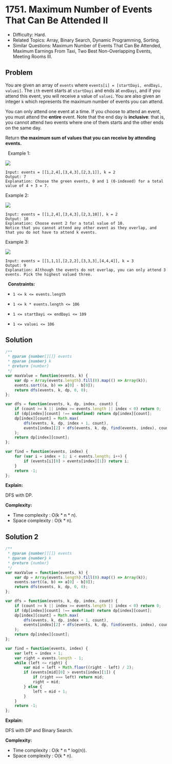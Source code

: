 # 1751. Maximum Number of Events That Can Be Attended II

- Difficulty: Hard.
- Related Topics: Array, Binary Search, Dynamic Programming, Sorting.
- Similar Questions: Maximum Number of Events That Can Be Attended, Maximum Earnings From Taxi, Two Best Non-Overlapping Events, Meeting Rooms III.

## Problem

You are given an array of `events` where `events[i] = [startDayi, endDayi, valuei]`. The `ith` event starts at `startDayi` and ends at `endDayi`, and if you attend this event, you will receive a value of `valuei`. You are also given an integer `k` which represents the maximum number of events you can attend.

You can only attend one event at a time. If you choose to attend an event, you must attend the **entire** event. Note that the end day is **inclusive**: that is, you cannot attend two events where one of them starts and the other ends on the same day.

Return **the **maximum sum** of values that you can receive by attending events.**

 
Example 1:


![](https://assets.leetcode.com/uploads/2021/01/10/screenshot-2021-01-11-at-60048-pm.png)


```
Input: events = [[1,2,4],[3,4,3],[2,3,1]], k = 2
Output: 7
Explanation: Choose the green events, 0 and 1 (0-indexed) for a total value of 4 + 3 = 7.
```

Example 2:


![](https://assets.leetcode.com/uploads/2021/01/10/screenshot-2021-01-11-at-60150-pm.png)


```
Input: events = [[1,2,4],[3,4,3],[2,3,10]], k = 2
Output: 10
Explanation: Choose event 2 for a total value of 10.
Notice that you cannot attend any other event as they overlap, and that you do not have to attend k events.
```

Example 3:


![](https://assets.leetcode.com/uploads/2021/01/10/screenshot-2021-01-11-at-60703-pm.png)


```
Input: events = [[1,1,1],[2,2,2],[3,3,3],[4,4,4]], k = 3
Output: 9
Explanation: Although the events do not overlap, you can only attend 3 events. Pick the highest valued three.
```

 
**Constraints:**


	
- `1 <= k <= events.length`
	
- `1 <= k * events.length <= 106`
	
- `1 <= startDayi <= endDayi <= 109`
	
- `1 <= valuei <= 106`



## Solution

```javascript
/**
 * @param {number[][]} events
 * @param {number} k
 * @return {number}
 */
var maxValue = function(events, k) {
    var dp = Array(events.length).fill(0).map(() => Array(k));
    events.sort((a, b) => a[0] - b[0]);
    return dfs(events, k, dp, 0, 0);
};

var dfs = function(events, k, dp, index, count) {
    if (count >= k || index >= events.length || index < 0) return 0;
    if (dp[index][count] !== undefined) return dp[index][count];
    dp[index][count] = Math.max(
        dfs(events, k, dp, index + 1, count),
        events[index][2] + dfs(events, k, dp, find(events, index), count + 1)
    );
    return dp[index][count];
};

var find = function(events, index) {
    for (var i = index + 1; i < events.length; i++) {
        if (events[i][0] > events[index][1]) return i;
    }
    return -1;
};
```

**Explain:**

DFS with DP.

**Complexity:**

* Time complexity : O(k * n * n).
* Space complexity : O(k * n).

## Solution 2

```javascript
/**
 * @param {number[][]} events
 * @param {number} k
 * @return {number}
 */
var maxValue = function(events, k) {
    var dp = Array(events.length).fill(0).map(() => Array(k));
    events.sort((a, b) => a[0] - b[0]);
    return dfs(events, k, dp, 0, 0);
};

var dfs = function(events, k, dp, index, count) {
    if (count >= k || index >= events.length || index < 0) return 0;
    if (dp[index][count] !== undefined) return dp[index][count];
    dp[index][count] = Math.max(
        dfs(events, k, dp, index + 1, count),
        events[index][2] + dfs(events, k, dp, find(events, index), count + 1)
    );
    return dp[index][count];
};

var find = function(events, index) {
    var left = index + 1;
    var right = events.length - 1;
    while (left <= right) {
        var mid = left + Math.floor((right - left) / 2);
        if (events[mid][0] > events[index][1]) {
            if (right === left) return mid;
            right = mid;
        } else {
            left = mid + 1;
        }
    }
    return -1;
};
```

**Explain:**

DFS with DP and Binary Search.

**Complexity:**

* Time complexity : O(k * n * log(n)).
* Space complexity : O(k * n).
